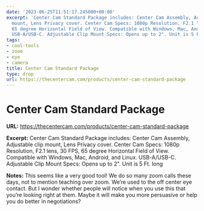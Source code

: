 ```yaml
---
date: '2023-06-25T11:51:17.245000+00:00'
excerpt: 'Center Cam Standard Package includes: Center Cam Assembly, Adjustable clip
  mount, Lens Privacy cover. Center Cam Specs: 1080p Resolution, F2.1 lens, 30 FPS,
  65 degree Horizontal Field of View. Compatible with Windows, Mac, Android, and Linux.
  USB-A/USB-C. Adjustable Clip Mount Specs: Opens up to 2". Unit is 5 Ft. long'
tags:
- cool-tools
- zoom
- eye
- camera
title: Center Cam Standard Package
type: drop
url: https://thecentercam.com/products/center-cam-standard-package
---
```


# Center Cam Standard Package

**URL:** https://thecentercam.com/products/center-cam-standard-package

**Excerpt:** Center Cam Standard Package includes: Center Cam Assembly, Adjustable clip mount, Lens Privacy cover. Center Cam Specs: 1080p Resolution, F2.1 lens, 30 FPS, 65 degree Horizontal Field of View. Compatible with Windows, Mac, Android, and Linux. USB-A/USB-C. Adjustable Clip Mount Specs: Opens up to 2". Unit is 5 Ft. long

**Notes:**
This seems like a very good tool! We do so many zoom calls these days, not to mention teaching over zoom. We’re used to the off center eye contact. But I wonder whether people will notice when you use this that you’re looking right at them. Maybe it will make you more persuasive or help you do better in negotiations?
